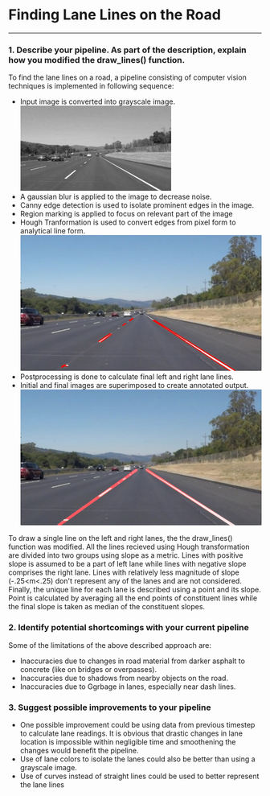 # **Finding Lane Lines on the Road** 

[//]: # (Image References)
[image1]: ./examples/grayscale.jpg "Grayscale"
[image2]: ./examples/line-segments-example.jpg "Hough Transformation"
[image3]: ./examples/laneLines_thirdPass.jpg "Final Lane lines"

---
### 1. Describe your pipeline. As part of the description, explain how you modified the draw_lines() function.

To find the lane lines on a road, a pipeline consisting of computer vision techniques is implemented in following sequence:
* Input image is converted into grayscale image.
![alt text][image1]
* A gaussian blur is applied to the image to decrease noise.
* Canny edge detection is used to isolate prominent edges in the image.
* Region marking is applied to focus on relevant part of the image
* Hough Tranformation is used to convert edges from pixel form to analytical line form.
![alt text][image2]
* Postprocessing is done to calculate final left and right lane lines.
* Initial and final images are superimposed to create annotated output.
![alt text][image3]

To draw a single line on the left and right lanes, the the draw_lines() function was modified. All the lines recieved using Hough transformation are divided into two groups using slope as a metric. Lines with positive slope is assumed to be a part of left lane while lines with negative slope comprises the right lane. Lines with relatively less magnitude of slope (-.25<m<.25) don't represent any of the lanes and are not considered. Finally, the unique line for each lane is described using a point and its slope.  Point is calculated by averaging all the end points of constituent lines while the final slope is taken as median of the constituent slopes.


### 2. Identify potential shortcomings with your current pipeline

Some of the limitations of the above described approach are:
* Inaccuracies due to changes in road material from darker asphalt to concrete (like on bridges or overpasses).
* Inaccuracies due to shadows from nearby objects on the road.
* Inaccuracies due to Ggrbage in lanes, especially near dash lines. 


### 3. Suggest possible improvements to your pipeline

* One possible improvement could be using data from previous timestep to calculate lane readings. It is obvious that drastic changes in lane location is impossible within negligible time and smoothening the changes would benefit the pipeline.
* Use of lane colors to isolate the lanes could also be better than using a grayscale image.
* Use of curves instead of straight lines could be used to better represent the lane lines
